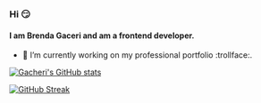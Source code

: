 ### Hi :smirk:

#### I am Brenda Gaceri and am a frontend developer.

- 🔭 I’m currently working on my professional portfolio :trollface:.

[![Gacheri's GitHub stats](https://github-readme-stats.vercel.app/api?username=Gacheri&hide=issues,contribs&count_private=true&theme=tokyonight&show_owner=true&background=000000)](https://github.com/anuraghazra/github-readme-stats) 

[![GitHub Streak](http://github-readme-streak-stats.herokuapp.com?user=gacheri&date_format=M%20j%5B%2C%20Y%5D&fire=00DDA1&ring=628FDB&sideLabels=DD2727&currStreakNum=00DD84&background=1A1B27&stroke=DD2727&sideNums=70DD7E&dates=00DDA1&currStreakLabel=DD2727)](https://git.io/streak-stats)



